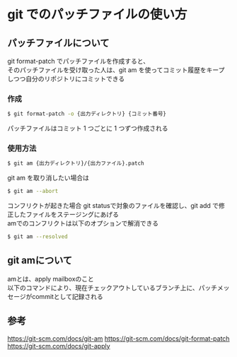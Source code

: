 # git でのパッチファイルの使い方

## パッチファイルについて

git format-patch でパッチファイルを作成すると、  
そのパッチファイルを受け取った人は、git am を使ってコミット履歴をキープしつつ自分のリポジトリにコミットできる

### 作成

```zsh
$ git format-patch -o {出力ディレクトリ} {コミット番号}
```

パッチファイルはコミット 1 つごとに 1 つずつ作成される

### 使用方法

```zsh
$ git am {出力ディレクトリ}/{出力ファイル}.patch
```

git am を取り消したい場合は

```zsh
$ git am --abort
```

コンフリクトが起きた場合
git statusで対象のファイルを確認し、git add で修正したファイルをステージングにあげる  
amでのコンフリクトは以下のオプションで解消できる
```zsh
$ git am --resolved
```

## git amについて

amとは、apply mailboxのこと  
以下のコマンドにより、現在チェックアウトしているブランチ上に、パッチメッセージがcommitとして記録される

## 参考

<https://git-scm.com/docs/git-am>
<https://git-scm.com/docs/git-format-patch>
<https://git-scm.com/docs/git-apply>
